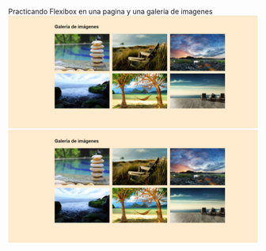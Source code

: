 
Practicando Flexibox en una pagina y una galería de imagenes
![image](https://github.com/florenpedrajas/PRACTICAS-FLEXBOX/blob/master/practica1/asset/resultadoPractica1.png)
![image](https://github.com/florenpedrajas/PRACTICAS-FLEXBOX/blob/master/practica1/asset/resultadoPractica1.png)
